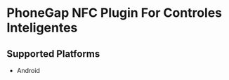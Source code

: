 PhoneGap NFC Plugin For Controles Inteligentes
==========================

Supported Platforms
-------------------
* Android
